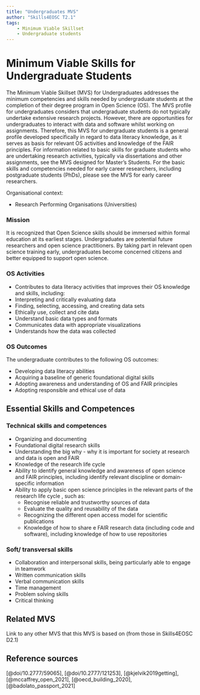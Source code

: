 ```yaml
---
title: "Undergraduates MVS"
author: "Skills4EOSC T2.1"
tags: 
    - Minimum Viable Skillset
    - Undergraduate students
---
```


# Minimum Viable Skills for **Undergraduate Students**

The Minimum Viable Skillset (MVS) for Undergraduates addresses the minimum competencies and skills needed by undergraduate students at the completion of their degree program in Open Science (OS). The MVS profile for undergraduates considers that undergraduate students do not typically undertake extensive research projects. However, there are opportunities for undergraduates to interact with data and software whilst working on assignments. Therefore, this MVS for undergraduate students is a general profile developed specifically in regard to data literacy knowledge, as it serves as basis for relevant OS activities and knowledge of the FAIR principles. For information related to basic skills for graduate students who are undertaking research activities, typically via dissertations and other assignments, see the MVS designed for Master’s Students. For the basic skills and competencies needed for early career researchers, including postgraduate students (PhDs), please see the MVS for early career researchers.

Organisational context:

- Research Performing Organisations (Universities)

### Mission

It is recognized that Open Science skills should be immersed within formal education at its earliest stages. Undergraduates are potential future researchers and open science practitioners. By taking part in relevant open science training early, undergraduates become concerned citizens and better equipped to support open science. 


### OS Activities 

- Contributes to data literacy activities that improves their OS knowledge and skills, including:
- Interpreting and critically evaluating data
- Finding, selecting, accessing, and creating data sets
- Ethically use, collect and cite data
- Understand basic data types and formats
- Communicates data with appropriate visualizations 
- Understands how the data was collected 

### OS Outcomes

The undergraduate contributes to the following OS outcomes:

- Developing data literacy abilities  
- Acquiring a baseline of generic foundational digital skills
- Adopting awareness and understanding of OS and FAIR principles 
- Adopting responsible and ethical use of data

## Essential Skills and Competences

### Technical skills and competences

- Organizing and documenting 
- Foundational digital research skills 
- Understanding the big why - why it is important for society at research and data is open and FAIR
- Knowledge of the research life cycle
- Ability to identify  general knowledge and awareness of open science and FAIR principles, including identify relevant discipline or domain-specific information 
- Ability to apply basic open science principles in the relevant parts of the research life cycle , such as: 
    - Recognise reliable and trustworthy sources of data 
    - Evaluate the quality and reusability of the data 
    - Recognizing  the different open access model for scientific publications
    - Knowledge of how to share e FAIR research data (including code and software), including knowledge of how to use repositories 

 
### Soft/ transversal skills

- Collaboration and interpersonal skills, being particularly able to engage in teamwork
- Written communication skills
- Verbal communication skills
- Time management
- Problem solving skills
- Critical thinking

## Related MVS
Link to any other MVS that this MVS is based on (from those in Skills4EOSC D2.1)

## Reference sources

[@doi/10.2777/59065], [@doi/10.2777/121253], [@kjelvik2019getting], [@mccaffrey_open_2021], [@oecd_building_2020], [@badolato_passport_2021]